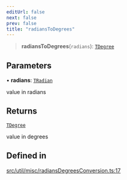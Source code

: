 ```yaml
---
editUrl: false
next: false
prev: false
title: "radiansToDegrees"
---
```


> **radiansToDegrees**(`radians`): [`TDegree`](/api/type-aliases/tdegree/)

## Parameters

• **radians**: [`TRadian`](/api/type-aliases/tradian/)

value in radians

## Returns

[`TDegree`](/api/type-aliases/tdegree/)

value in degrees

## Defined in

[src/util/misc/radiansDegreesConversion.ts:17](https://github.com/fabricjs/fabric.js/blob/a0b4adf41e0a1fd81824114cedd4c32bfb8cac25/src/util/misc/radiansDegreesConversion.ts#L17)
